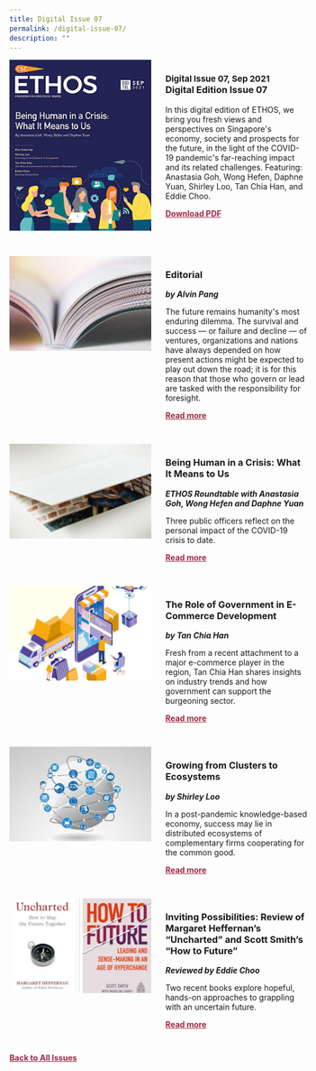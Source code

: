 ```yaml
---
title: Digital Issue 07
permalink: /digital-issue-07/
description: ""
---
```

<style>

.back a
{
	color: #9f2943;
	font-weight: bold;
	}
	
.cat
   {
   font-size: 15px;
   }

.text
{
	width: 50%;
}	
	
.img1 img
{
margin-top:25px;	
}	
	
.img img
{
margin-top:15px;	
}		
	
.button1 a
{
	color: #9f2943;
	font-weight:bold;
}
	

.grid-container {
	display: grid;
	grid-template-columns: 50% 50%;
	grid-column-gap: 5%;
	margin-bottom: 5%;
	}	
	
@media only screen and (max-width: 600px) {
	.grid-container {
		display: block;
	}
}	
</style>


<div class="grid-container">
	<div><img src="/images/Ethos_Thumbnails_Cover/ethosdigital07.jpg"></div>
	<div>
		<h3><span class="cat">Digital Issue 07, Sep 2021</span><br>Digital Edition Issue 07</h3>
		<p>In this digital edition of ETHOS, we bring you fresh views and perspectives on Singapore's economy, society and prospects for the future, in the light of the COVID-19 pandemic's far-reaching impact and its related challenges. Featuring: Anastasia Goh, Wong Hefen, Daphne Yuan, Shirley Loo, Tan Chia Han, and Eddie Choo.</p>
		<div class="button1"><a target="_blank" href="https://file.go.gov.sg/digital-issue-07.pdf">Download PDF</a></div>
	</div>
</div>

<br>

<div class="grid-container">
	<div><img src="/images/Landing_Banner_Images/tile_editorial.jpg"></div>
	<div>
		<h3>Editorial</h3>
		<b><i>by Alvin Pang</i></b>
		<p>The future remains humanity's most enduring dilemma. The survival and success — or failure and decline — of ventures, organizations and nations have always depended on how present actions might be expected to play out down the road; it is for this reason that those who govern or lead are tasked with the responsibility for foresight.</p>
		<div class="button1"><a href="/digital-issue-07/editorial/">Read more</a></div>
	</div>
</div>

<br>

<div class="grid-container">
	<div><img src="/images/Cropped_images/Ethos_Digital_07/D7_Teaser_Being%20Human%20in%20a%20Crisis.jpg"></div>
	<div>
		<h3>Being Human in a Crisis: What It Means to Us</h3>
		<b><i>ETHOS Roundtable with Anastasia Goh, Wong Hefen and Daphne Yuan</i></b>
		<p>Three public officers reflect on the personal impact of the COVID-19 crisis to date.</p>
		<div class="button1"><a href="/digital-issue-07/being-human-in-a-crisis-what-it-means-to-us/">Read more</a></div>
	</div>
</div>

<br>

<div class="grid-container">
	<div><img src="/images/Cropped_images/Ethos_Digital_07/D7_Teaser_eCommerce%20Development.jpg"></div>
	<div>
		<h3>The Role of Government in E-Commerce Development</h3>
		<b><i>by Tan Chia Han</i></b>
		<p>Fresh from a recent attachment to a major e-commerce player in the region, Tan Chia Han shares insights on industry trends and how government can support the burgeoning sector.</p>
		<div class="button1"><a href="/digital-issue-07/the-role-of-government-in-e-commerce-development/">Read more</a></div>
	</div>
</div>


<br>

<div class="grid-container">
	<div><img src="/images/Cropped_images/Ethos_Digital_07/D7_Teaser_Growing%20from%20Clusters%20to%20Ecosystems.jpg"></div>
	<div>
		<h3>Growing from Clusters to Ecosystems</h3>
		<b><i>by Shirley Loo</i></b>
		<p>In a post-pandemic knowledge-based economy, success may lie in distributed ecosystems of complementary firms cooperating for the common good.</p>
		<div class="button1"><a href="/digital-issue-07/inviting-possibilities/">Read more</a></div>
	</div>
</div>


<br>

<div class="grid-container">
	<div><img src="/images/Cropped_images/Ethos_Digital_07/Digital-07-04.jpg"></div>
	<div>
		<h3>Inviting Possibilities: Review of Margaret Heffernan’s “Uncharted” and Scott Smith’s “How to Future”</h3>
		<b><i>Reviewed by Eddie Choo</i></b>
		<p>Two recent books explore hopeful, hands-on approaches to grappling with an uncertain future.</p>
		<div class="button1"><a href="/digital-issue-07/inviting-possibilities/">Read more</a></div>
	</div>
</div>

<br>

<div class="back">
<a href="/all-issues/">Back to All Issues</a>
</div>